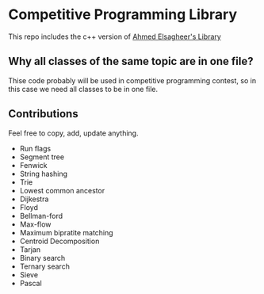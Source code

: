 # Competitive Programming Library

This repo includes the c++ version of [Ahmed Elsagheer's Library](https://github.com/AhmadElsagheer/Competitive-programming-library) 

## Why all classes of the same topic are in one file?

Thise code probably will be used in competitive programming contest, so in this case we need all classes to be in one file.

## Contributions

Feel free to copy, add, update anything.

- Run flags
- Segment tree
- Fenwick
- String hashing
- Trie
- Lowest common ancestor
- Dijkestra
- Floyd
- Bellman-ford
- Max-flow
- Maximum bipratite matching
- Centroid Decomposition
- Tarjan
- Binary search
- Ternary search
- Sieve
- Pascal

